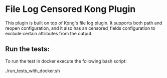 # File Log Censored Kong Plugin

This plugin is built on top of Kong's file log plugin. It supports both path and reopen configuration, and it also has an censored_fields configuration to exclude certain attributes from the output.

## Run the tests:

To run the test in docker execute the following bash script:

./run_tests_with_docker.sh
